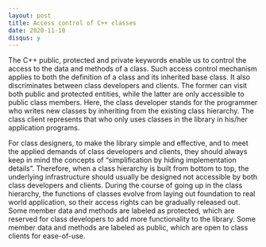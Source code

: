```yaml
---
layout: post
title: Access control of C++ classes
date: 2020-11-10
disqus: y
---
```


The C++ public, protected and private keywords enable us to control the access to the data and methods of a class. Such access control mechanism applies to both the definition of a class and its inherited base class. It also discriminates between class developers and clients. The former can visit both public and protected entities, while the latter are only accessible to public class members. Here, the class developer stands for the programmer who writes new classes by inheriting from the existing class hierarchy. The class client represents that who only uses classes in the library in his/her application programs.

For class designers, to make the library simple and effective, and to meet the applied demands of class developers and clients, they should always keep in mind the concepts of “simplification by hiding implementation details”. Therefore, when a class hierarchy is built from bottom to top, the underlying infrastructure should usually be designed not accessible by both class developers and clients. During the course of going up in the class hierarchy, the functions of classes evolve from laying out foundation to real world application, so their access rights can be gradually released out. Some member data and methods are labeled as protected, which are reserved for class developers to add more functionality to the library. Some member data and methods are labeled as public, which are open to class clients for ease-of-use.
